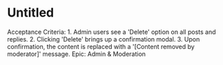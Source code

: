 # Untitled

Acceptance Criteria: 1. Admin users see a 'Delete' option on all posts and replies. 2. Clicking 'Delete' brings up a confirmation modal. 3. Upon confirmation, the content is replaced with a '[Content removed by moderator]' message.
Epic: Admin & Moderation